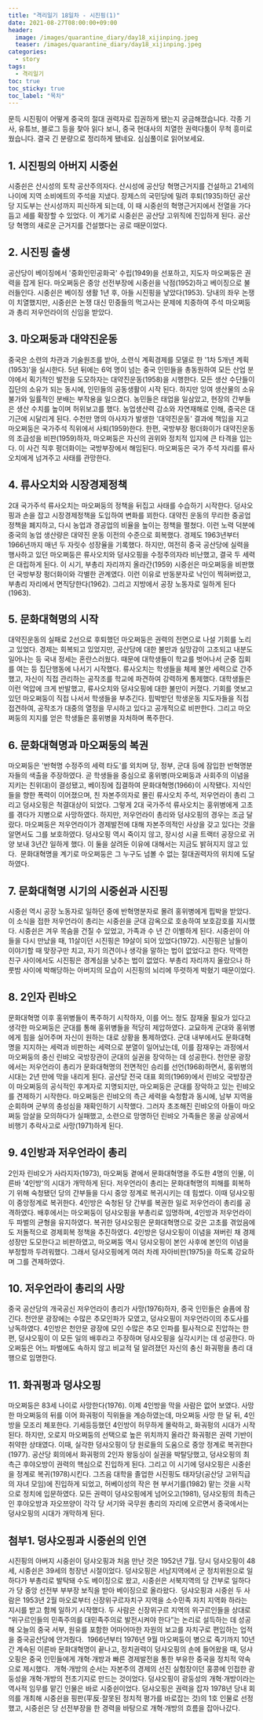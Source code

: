 ```yaml
---
title: "격리일기 18일차 - 시진핑(1)"
date: 2021-08-27T08:00:00+09:00
header:
  image: /images/quarantine_diary/day18_xijinping.jpeg
  teaser: /images/quarantine_diary/day18_xijinping.jpeg
categories:
  - story
tags:
  - 격리일기
toc: true
toc_sticky: true
toc_label: "목차"
---
```



문득 시진핑이 어떻게 중국의 절대 권력자로 집권하게 됐는지 궁금해졌습니다. 각종 기사, 유튜브, 블로그 등을 찾아 읽다 보니, 중국 현대사의 치열한 권력다툼이 무척 흥미로웠습니다. 결국 긴 분량으로 정리하게 됐네요. 심심풀이로 읽어보세요.

## 1. 시진핑의 아버지 시중쉰
시중쉰은 산시성의 토착 공산주의자다. 산시성에 공산당 혁명근거지를 건설하고 21세의 나이에 지역 소비에트의 주석을 지냈다. 장제스의 국민당에 밀려 후퇴(1935)하던 공산당 지도부는 산시성까지 피신하게 되는데, 이 때 시중쉰의 혁명근거지에서 전열을 가다듬고 세를 확장할 수 있었다. 이 계기로 시중쉰은 공산당 고위직에 진입하게 된다. 공산당 혁명의 새로운 근거지를 건설했다는 공로 때문이었다.

## 2. 시진핑 출생
공산당이 베이징에서 '중화인민공화국' 수립(1949)을 선포하고, 지도자 마오쩌둥은 권력을 잡게 된다. 마오쩌둥은 중앙 선전부장에 시중쉰을 낙점(1952)하고 베이징으로 불러들인다. 시중쉰은 베이징 생활 1년 후, 아들 시진핑을 낳았다(1953).
당내의 좌우 논쟁이 치열했지만, 시중쉰은 논쟁 대신 민중들의 먹고사는 문제에 치중하여 주석 마오쩌둥과 총리 저우언라이의 신임을 받았다.

## 3. 마오쩌둥과 대약진운동
중국은 소련의 차관과 기술원조를 받아, 소련식 계획경제를 모델로 한 '1차 5개년 계획(1953)'을 실시한다. 5년 뒤에는 6억 명이 넘는 중국 인민들을 총동원하여 모든 산업 분야에서 획기적인 발전을 도모하자는 대약진운동(1958)을 시행한다. 모든 생산 수단들이 집단의 소유가 되는 동시에, 인민들의 공동생활이 시작 된다. 하지만 잉여 생산물의 소유 불가와 일률적인 분배는 부작용을 일으켰다. 농민들은 태업을 일삼았고, 현장의 간부들은 생산 수치를 높이며 허위보고를 했다. 농업생산력 감소와 자연재해로 인해, 중국은 대기근에 시달리게 된다. 수천만 명의 아사자가 발생한 '대약진운동' 결과에 책임을 지고 마오쩌둥은 국가주석 직위에서 사퇴(1959)한다. 
한편, 국방부장 펑더화이가 대약진운동의 조급성을 비판(1959)하자, 마오쩌둥은 자신의 권위와 정치적 입지에 큰 타격을 입는다. 이 사건 직후 펑더화이는 국방부장에서 해임된다. 마오쩌둥은 국가 주석 자리를 류사오치에게 넘겨주고 사태를 관망한다. 

## 4. 류사오치와 시장경제정책
2대 국가주석 류사오치는 마오쩌둥의 정책을 뒤집고 사태를 수습하기 시작한다. 덩샤오핑과 손을 잡고 시장경제정책을 도입하여 변화를 꾀한다. 대약진 운동의 무리한 중공업 정책을 폐지하고, 다시 농업과 경공업의 비율을 높이는 정책을 펼쳤다. 이런 노력 덕분에 중국의 농업 생산량은 대약진 운동 이전의 수준으로 회복했다. 경제도 1963년부터 1966년까지 매년 두 자릿수 성장율을 기록했다. 
하지만, 여전히 중국 공산당에 실력을 행사하고 있던 마오쩌둥은 류사오치와 덩샤오핑을 수정주의자라 비난했고, 결국 두 세력은 대립하게 된다. 
이 시기, 부총리 자리까지 올라간(1959) 시중쉰은 마오쩌둥을 비판했던 국방부장 펑더화이와 각별한 관계였다. 이런 이유로 반동분자로 낙인이 찍혀버렸고, 부총리 자리에서 면직당한다(1962). 그리고 지방에서 공장 노동자로 일하게 된다(1963).  

## 5. 문화대혁명의 시작
대약진운동의 실패로 2선으로 후퇴했던 마오쩌둥은 권력의 전면으로 나설 기회를 노리고 있었다. 경제는 회복되고 있었지만, 공산당에 대한 불만과 실망감이 고조되고 내분도 일어나는 등 국내 정세는 혼란스러웠다. 때문에 대학생들이 학교를 벗어나서 군중 집회를 여는 등 집단행동에 나서기 시작했다. 
류사오치는 학생들을 체제 불안 세력으로 간주했고, 자신이 직접 관리하는 공작조를 학교에 파견하여 강력하게 통제했다. 대학생들은 이런 억압에 크게 반발했고, 류사오치와 덩샤오핑에 대한 불만이 커졌다. 
기회를 엿보고 있던 마오쩌둥이 직접 나서서 학생들을 부추긴다. 핍박받던 학생운동 지도자들을 직접 접견하여, 공작조가 대중의 열정을 무시하고 있다고 공개적으로 비판한다. 그리고 마오쩌둥의 지지를 얻은 학생들은 홍위병을 자처하며 폭주한다.

## 6. 문화대혁명과 마오쩌둥의 복권
마오쩌둥은 '반혁명 수정주의 세력 타도'를 외치며 당, 정부, 군대 등에 잠입한 반혁명분자들의 색출을 주장하였다. 곧 학생들을 중심으로 홍위병(마오쩌둥과 사회주의 이념을 지키는 친위대)이 결성됐고, 베이징에 집결하여 문화대혁명(1966)이 시작됐다. 
지식인들을 향한 폭력이 이어졌으며, 친 자본주의자로 몰린 류사오치 주석, 저우언라이 총리 그리고 덩샤오핑은 척결대상이 되었다. 그렇게 2대 국가주석 류사오치는 홍위병에게 고초를 겪다가 지병으로 사망하였다. 
하지만, 저우언라이 총리와 덩샤오핑의 경우는 조금 달랐다. 마오쩌둥은 저우언라이가 경제발전에 대해 자본주의적인 사상을 갖고 있다는 것을 알면서도 그를 보호하였다. 덩샤오핑 역시 죽이지 않고, 장시성 시골 트랙터 공장으로 귀양 보내 3년간 일하게 했다. 이 둘을 살려둔 이유에 대해서는 지금도 밝혀지지 않고 있다. 
문화대혁명을 계기로 마오쩌둥은 그 누구도 넘볼 수 없는 절대권력자의 위치에 도달하였다. 

## 7. 문화대혁명 시기의 시중쉰과 시진핑
시중쉰 역시 공장 노동자로 일하던 중에 반혁명분자로 몰려 홍위병에게 핍박을 받았다. 이 소식을 접한 저우언라이 총리는 시중쉰을 군대 감옥으로 호송하여 보호감호를 지시했다. 시중쉰은 겨우 목숨을 건질 수 있었고, 가족과 수 년 간 이별하게 된다. 시중쉰이 아들을 다시 만났을 때, 11살이던 시진핑은 19살이 되어 있었다(1972).
시진핑은 남들이 이야기할 때 맞장구만 치고, 자기 의견이나 생각을 말하는 법이 없었다고 한다. 막역한 친구 사이에서도 시진핑은 경계심을 낮추는 법이 없었다. 부총리 자리까지 올랐으나 하룻밤 사이에 박해당하는 아버지의 모습이 시진핑의 뇌리에 뚜렷하게 박혔기 때문이었다.

## 8. 2인자 린뱌오
문화대혁명 이후 홍위병들이 폭주하기 시작하자, 이를 어느 정도 잠재울 필요가 있다고 생각한 마오쩌둥은 군대를 통해 홍위병들을 적당히 제압하였다. 교묘하게 군대와 홍위병에게 힘을 실어주며 자신이 원하는 대로 상황을 통제하였다. 
군대 내부에서도 문화대혁명을 지지하는 세력과 비판하는 세력으로 분열이 일어났는데, 이를 잠재우는 과정에서 마오쩌둥의 충신 린뱌오 국방장관이 군대의 실권을 장악하는 데 성공한다. 
천안문 광장에서는 저우언라이 총리가 문화대혁명의 전면적인 승리를 선언(1968)하면서, 홍위병의 시대는 2년 만에 막을 내리게 된다.
공산당 전국 대표 회의(1969)에서 린뱌오 국방장관이 마오쩌둥의 공식적인 후계자로 지명되지만, 마오쩌둥은 군대를 장악하고 있는 린뱌오를 견제하기 시작한다. 마오쩌둥은 린뱌오의 측근 세력을 숙청함과 동시에, 남부 지역을 순회하며 군부의 충성심을 재확인하기 시작했다. 그러자 초조해진 린뱌오의 아들이 마오쩌둥 암살을 모의하다가 실패했고, 소련으로 망명하던 린뱌오 가족들은 몽골 상공에서 비행기 추락사고로 사망(1971)하게 된다.

## 9. 4인방과 저우언라이 총리
2인자 린뱌오가 사라지자(1973), 마오쩌둥 곁에서 문화대혁명을 주도한 4명의 인물, 이른바 '4인방'의 시대가 개막하게 된다. 저우언라이 총리는 문화대혁명의 피해를 회복하기 위해 숙청됐던 당의 간부들을 다시 중앙 정계로 복귀시키는 데 힘썼다. 이때 덩샤오핑이 중앙정계로 복귀한다. 4인방은 숙청된 당 간부를 복권한 일로 저우언라이 총리를 공격하였다. 
배후에서는 마오쩌둥이 덩샤오핑을 부총리로 임명하며, 4인방과 저우언라이 두 파벌의 균형을 유지하였다. 복귀한 덩샤오핑은 문화대혁명으로 갖은 고초를 겪었음에도 저돌적으로 경제회복 정책을 추진하였다. 
4인방은 덩샤오핑이 이념을 져버린 채 경제성장만 도모한다고 비판하였고, 마오쩌둥 역시 덩샤오핑이 본인 사후에 본인의 이념을 부정할까 두려워했다. 그래서 덩샤오핑에게 여러 차례 자아비판(1975)을 하도록 강요하며 그를 견제하였다.

## 10. 저우언라이 총리의 사망
중국 공산당의 개국공신 저우언라이 총리가 사망(1976)하자, 중국 인민들은 슬픔에 잠긴다. 천안문 광장에는 수많은 추모인파가 모였고, 덩샤오핑이 저우언라이의 추도사를 낭독하였다.
 4인방은 천안문 광장에 모인 수많은 추모 인파를 필사적으로 진압하는 한편, 덩샤오핑이 이 모든 일의 배후라고 주장하며 덩샤오핑을 실각시키는 데 성공한다. 
마오쩌둥은 어느 파벌에도 속하지 않고 비교적 덜 알려졌던 자신의 충신 화궈펑을 총리 대행으로 임명한다. 

## 11. 화궈펑과 덩샤오핑
마오쩌둥은 83세 나이로 사망한다(1976). 이제 4인방을 막을 사람은 없어 보였다. 사망한 마오쩌둥의 뒤를 이어 화궈펑이 직위들을 계승하였는데, 마오쩌둥 사망 한 달 뒤, 4인방을 모조리 체포한다. 기세등등했던 4인방이 허무하게 몰락하고, 화궈펑의 시대가 시작된다. 하지만, 오로지 마오쩌둥의 선택으로 높은 위치까지 올라간 화궈펑은 권력 기반이 취약한 상태였다. 이때, 실각한 덩샤오핑이 당 원로들의 도움으로 중앙 정계로 복귀한다(1977). 
공산당 회의에서 화궈펑의 2인자 왕둥싱이 실권을 박탈당했고, 덩샤오핑의 최측근 후야오방이 권력의 핵심으로 진입하게 된다. 그리고 이 시기에 덩샤오핑은 시중쉰을 정계로 복귀(1978)시킨다. 그즈음 대학을 졸업한 시진핑도 태자당(공산당 고위직급의 자녀 모임)에 진입하게 되었고, 허베이성의 작은 현 부서기를(1982) 맡는 것을 시작으로 정치에 입문하였다.
모든 권력이 덩샤오핑에게 넘어오고(1981), 덩샤오핑의 최측근인 후야오방과 자오쯔양이 각각 당 서기와 국무원 총리의 자리에 오르면서 중국에서는 덩샤오핑의 시대가 개막하게 된다. 

## 첨부1. 덩샤오핑과 시중쉰의 인연
시진핑의 아버지 시중쉰이 덩샤오핑과 처음 만난 것은 1952년 7월. 당시 덩샤오핑이 48세, 시중쉰은 39세의 청장년 시절이었다. 덩샤오핑은 서남지역에서 군 정치위원으로 일하다가 부총리로 발탁돼 수도 베이징으로 왔고, 시중쉰은 서북지역의 당 간부로 일하다가 당 중앙 선전부 부부장 보직을 받아 베이징으로 올라왔다. 
덩샤오핑과 시중쉰 두 사람은 1953년 2월 마오로부터 신장위구르자치구 지역을 소수민족 자치 지역화 하라는 지시를 받고 함께 일하기 시작했다. 두 사람은 신장위구르 지역의 위구르인들을 상대로 “위구르인들의 민족주의를 대민족주의로 발전시켜야 한다”는 논리로 설득하는 데 성공해 오늘의 중국 서부, 원유를 포함한 어마어마한 자원의 보고를 자치구로 편입하는 업적을 중국공산당에 안겨줬다. 
1966년부터 1976년 9월 마오쩌둥이 병으로 죽기까지 10년간 계속된 이른바 문화대혁명이 끝나고, 정치권력이 덩샤오핑의 손에 들어왔을 때, 덩샤오핑은 중국 인민들에게 개혁·개방과 빠른 경제발전을 통한 부유한 중국을 정치적 약속으로 제시했다. 
개혁·개방의 순서는 자본주의 경제의 선진 실험장이던 홍콩에 인접한 광둥성을 개혁·개방의 전초기지로 만드는 것이었다. 덩샤오핑이 광둥성의 개혁·개방이라는 역사적 임무를 맡긴 인물은 바로 시중쉰이었다. 덩샤오핑은 권력을 잡자 1978년 당내 회의를 개최해 시중쉰을 핑판(平反·잘못된 정치적 평가를 바로잡는 것)의 1호 인물로 선정했고, 시중쉰은 당 선전부장을 한 경력을 바탕으로 개혁·개방의 흐름을 잡아나갔다.